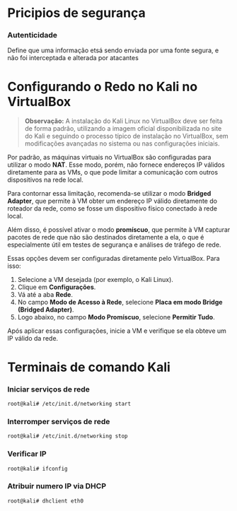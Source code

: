 # Pricipios de segurança
### Autenticidade
Define que uma informação etsá sendo enviada por uma fonte segura, e não foi interceptada e alterada por atacantes

###

# Configurando o Redo no Kali no VirtualBox

> **Observação:** A instalação do Kali Linux no VirtualBox deve ser feita de forma padrão, utilizando a imagem oficial disponibilizada no site do Kali e seguindo o processo típico de instalação no VirtualBox, sem modificações avançadas no sistema ou nas configurações iniciais.

Por padrão, as máquinas virtuais no VirtualBox são configuradas para utilizar o modo **NAT**. Esse modo, porém, não fornece endereços IP válidos diretamente para as VMs, o que pode limitar a comunicação com outros dispositivos na rede local.

Para contornar essa limitação, recomenda-se utilizar o modo **Bridged Adapter**, que permite à VM obter um endereço IP válido diretamente do roteador da rede, como se fosse um dispositivo físico conectado à rede local. 

Além disso, é possível ativar o modo **promíscuo**, que permite à VM capturar pacotes de rede que não são destinados diretamente a ela, o que é especialmente útil em testes de segurança e análises de tráfego de rede.

Essas opções devem ser configuradas diretamente pelo VirtualBox. Para isso:

1. Selecione a VM desejada (por exemplo, o Kali Linux).
2. Clique em **Configurações**.
3. Vá até a aba **Rede**.
4. No campo **Modo de Acesso à Rede**, selecione **Placa em modo Bridge (Bridged Adapter)**.
5. Logo abaixo, no campo **Modo Promíscuo**, selecione **Permitir Tudo**.

Após aplicar essas configurações, inicie a VM e verifique se ela obteve um IP válido da rede.

# Terminais de comando Kali

### Iniciar serviços de rede
~~~
root@kali# /etc/init.d/networking start
~~~
### Interromper serviços de rede 
~~~
root@kali# /etc/init.d/networking stop
~~~
### Verificar IP
~~~
root@kali# ifconfig
~~~
### Atribuir numero IP via DHCP
~~~
root@kali# dhclient eth0
~~~

